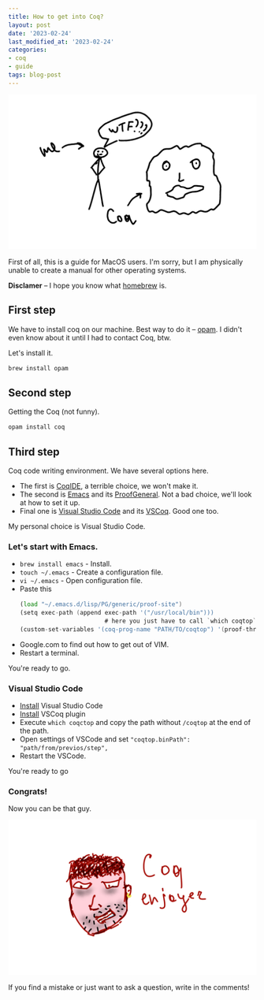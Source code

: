 ```yaml
---
title: How to get into Coq?
layout: post
date: '2023-02-24'
last_modified_at: '2023-02-24'
categories:
- coq
- guide
tags: blog-post
---
```

![pic](/assets/images/me_and_coc.png)

First of all, this is a guide for MacOS users. I'm sorry, but I am physically unable to create a manual for other operating systems.

**Disclamer** – I hope you know what [homebrew](https://brew.sh/) is.

## First step
We have to install coq on our machine. Best way to do it – [opam](https://opam.ocaml.org/). 
I didn't even know about it until I had to contact Coq, btw.


Let's install it.
```asm
brew install opam
```

## Second step

Getting the Coq (not funny).
```asm
opam install coq
```

## Third step
Coq code writing environment.
We have several options here. 
  - The first is [CoqIDE](https://coq.inria.fr/refman/practical-tools/coqide.html), a terrible choice, we won't make it.
  - The second is [Emacs](https://www.gnu.org/software/emacs/) and its [ProofGeneral](https://proofgeneral.github.io/). Not a bad choice, we'll look at how to set it up.
  - Final one is [Visual Studio Code](https://code.visualstudio.com/) and its [VSCoq](https://marketplace.visualstudio.com/items?itemName=maximedenes.vscoq). Good one too.

My personal choice is Visual Studio Code.

### Let's start with Emacs.

- `brew install emacs` - Install.
- `touch ~/.emacs` - Create a configuration file.
- `vi ~/.emacs` - Open configuration file.
- Paste this
  ```asm
  (load "~/.emacs.d/lisp/PG/generic/proof-site")
  (setq exec-path (append exec-path '("/usr/local/bin")))
                          # here you just have to call `which coqtop` and get the path.
  (custom-set-variables '(coq-prog-name "PATH/TO/coqtop") '(proof-three-window-enable t))
  ```
 - Google.com to find out how to get out of VIM.
 - Restart a terminal.

You're ready to go.

### Visual Studio Code

  - [Install](https://code.visualstudio.com/) Visual Studio Code
  - [Install](https://marketplace.visualstudio.com/items?itemName=maximedenes.vscoq) VSCoq plugin
  - Execute `which coqctop` and copy the path without `/coqtop` at the end of the path.
  - Open settings of VSCode and set `"coqtop.binPath": "path/from/previos/step",`
  - Restart the VSCode.

You're ready to go

### Congrats!

Now you can be that guy.

![pic](/assets/images/coq_enjoyer.png)

If you find a mistake or just want to ask a question, write in the comments!